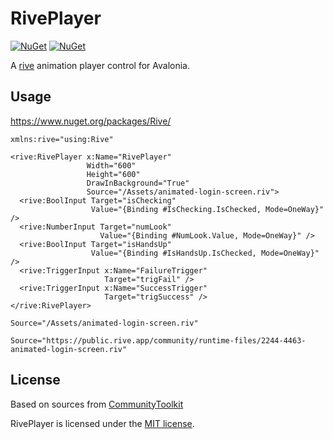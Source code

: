 # RivePlayer

[![NuGet](https://img.shields.io/nuget/v/Rive.svg)](https://www.nuget.org/packages/Rive)
[![NuGet](https://img.shields.io/nuget/dt/Rive.svg)](https://www.nuget.org/packages/Rive)

A [rive](https://rive.app/) animation player control for Avalonia.

## Usage

https://www.nuget.org/packages/Rive/

```xaml
xmlns:rive="using:Rive"
```

```xaml
<rive:RivePlayer x:Name="RivePlayer"
                 Width="600"
                 Height="600"
                 DrawInBackground="True"
                 Source="/Assets/animated-login-screen.riv">
  <rive:BoolInput Target="isChecking"
                  Value="{Binding #IsChecking.IsChecked, Mode=OneWay}" />
  <rive:NumberInput Target="numLook"
                    Value="{Binding #NumLook.Value, Mode=OneWay}" />
  <rive:BoolInput Target="isHandsUp"
                  Value="{Binding #IsHandsUp.IsChecked, Mode=OneWay}" />
  <rive:TriggerInput x:Name="FailureTrigger"
                     Target="trigFail" />
  <rive:TriggerInput x:Name="SuccessTrigger"
                     Target="trigSuccess" />
</rive:RivePlayer>
```

```xaml
Source="/Assets/animated-login-screen.riv"
```

```xaml
Source="https://public.rive.app/community/runtime-files/2244-4463-animated-login-screen.riv"
```

## License

Based on sources from [CommunityToolkit](https://github.com/CommunityToolkit/Labs-Windows/tree/main/labs/RivePlayer)

RivePlayer is licensed under the [MIT license](LICENSE.TXT).
